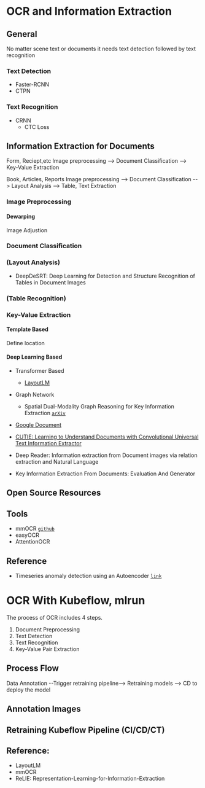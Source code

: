 # OCR and Information Extraction

## General

No matter scene text or documents it needs text detection followed by text recognition 

### Text Detection

* Faster-RCNN
* CTPN

### Text Recognition

* CRNN
  * CTC Loss 

## Information Extraction for Documents

Form, Reciept,etc
Image preprocessing --> Document Classification --> Key-Value Extraction

Book, Articles, Reports
Image preprocessing --> Document Classification --> Layout Analysis --> Table, Text Extraction


### Image Preprocessing

#### Dewarping

Image Adjustion

### Document Classification

### (Layout Analysis)

* DeepDeSRT: Deep Learning for Detection and Structure Recognition of Tables in Document Images

### (Table Recognition)

### Key-Value Extraction

#### Template Based

Define location


#### Deep Learning Based

* Transformer Based
    * [LayoutLM]()
    
* Graph Network
    * Spatial Dual-Modality Graph Reasoning for Key Information Extraction [`arXiv`](https://arxiv.org/abs/2103.14470)

* [Google Document](https://ai.googleblog.com/2020/06/extracting-structured-data-from.html)

* [CUTIE: Learning to Understand Documents with Convolutional Universal Text Information Extractor]()

* Deep Reader: Information extraction from Document images via relation extraction and Natural Language

* Key Information Extraction From Documents: Evaluation And Generator

## Open Source Resources


## Tools

* mmOCR [`github`](https://mmocr.readthedocs.io/en/latest/)
* easyOCR
* AttentionOCR

## Reference

* Timeseries anomaly detection using an Autoencoder [`link`](https://keras.io/examples/timeseries/timeseries_anomaly_detection/)


# OCR With Kubeflow, mlrun

The process of OCR includes 4 steps.
1. Document Preprocessing
2. Text Detection
3. Text Recognition
4. Key-Value Pair Extraction

## Process Flow

Data Annotation --Trigger retraining pipeline--> Retraining models --> CD to deploy the model

## Annotation Images


## Retraining Kubeflow Pipeline (CI/CD/CT)



## Reference:
- LayoutLM
- mmOCR
- ReLIE: Representation-Learning-for-Information-Extraction
